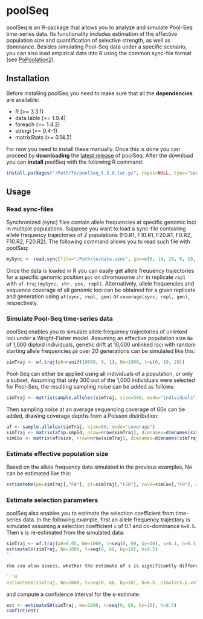 # poolSeq
poolSeq is an R-package that allows you to analyze and simulate Pool-Seq time-series data. Its functionality includes estimation of the effective population size and quantification of selective strength, as well as dominance. Besides simulating Pool-Seq data under a specific scenario, you can also load empirical data into R using the common sync-file format (see [PoPoolation2]).

## Installation
Before installing poolSeq you need to make sure that all the __dependencies__ are available:

* R (>= 3.3.1)
* data.table (>= 1.9.4)
* foreach (>= 1.4.2)
* stringi (>= 0.4-1)
* matrixStats (>= 0.14.2)

For now you need to install these manually. Once this is done you can proceed by __downloading__ the [latest release] of poolSeq. After the download you can __install__ poolSeq with the following R command:

```R
install.packages("/Path/To/poolSeq_0.3.0.tar.gz", repos=NULL, type="source")
```

## Usage
### Read sync-files
Synchronized (sync) files contain allele frequencies at specific genomic loci in multiple populations. Suppose you want to load a sync-file containing allele frequency trajectories of 2 populations (F0.R1, F10.R1, F20.R1, F0.R2, F10.R2, F20.R2). The following command allows you to read such file with poolSeq:

```R
mySync <- read.sync(file="/Path/to/data.sync", gen=c(0, 10, 20, 0, 10, 20), repl=c(1, 1, 1, 2, 2, 2), rising = FALSE)
```

Once the data is loaded in R you can easily get allele frequency trajectories for a specific genomic position `pos` on chromosome `chr` in replicate `repl` with `af.traj(mySync, chr, pos, repl)`. Alternatively, allele frequencies and sequence coverage of all genomic loci can be obtained for a given replicate and generation using `af(sync, repl, gen)` or `coverage(sync, repl, gen)`, respectively.

### Simulate Pool-Seq time-series data
poolSeq enables you to simulate allele frequency trajectories of unlinked loci under a Wright-Fisher model. Assuming an effective population size `Ne` of 1,000 diploid individuals, genetic drift at 10,000 unlinked loci with random starting allele frequencies `p0` over 20 generations can be simulated like this:

```R
simTraj <- wf.traj(p0=runif(10000, 0, 1), Ne=1000, t=c(0, 10, 20))
```

Pool-Seq can either be applied using all individuals of a population, or only a subset. Assuming that only 300 out of the 1,000 individuals were selected for Pool-Seq, the resulting sampling noise can be added as follows:

```R
simTraj <- matrix(sample.alleles(simTraj, size=300, mode="individuals", Ncensus=1000), nrow=nrow(simTraj), dimnames=dimnames(simTraj))
```

Then sampling noise at an average sequencing coverage of 60x can be added, drawing coverage depths from a Poisson distribution:

```R
af <- sample.alleles(simTraj, size=60, mode="coverage")
simTraj <- matrix(af$p.smpld, nrow=nrow(simTraj), dimnames=dimnames(simTraj))
simCov <- matrix(af$size, nrow=nrow(simTraj), dimnames=dimnames(simTraj))
```

### Estimate effective population size
Based on the allele frequency data simulated in the previous examples, Ne can be estimated like this:

```R
estimateNe(p0=simTraj[,"F0"], pt=simTraj[,"F20"], cov0=simCov[,"F0"], covt=simCov[,"F20"], t=20, Ncensus=1000, poolSize=c(300, 300))
```

### Estimate selection parameters
poolSeq also enables you to estimate the selection coefficient from time-series data. In the following example, first an allele frequency trajectory is simulated assuming a selection coefficient `s` of 0.1 and co-dominance `h=0.5`. Then s is re-estimated from the simulated data:

```R
simTraj <- wf.traj(p0=0.05, Ne=1000, t=seq(0, 60, by=10), s=0.1, h=0.5)
estimateSH(simTraj, Ne=1000, t=seq(0, 60, by=10), h=0.5)
``

You can also assess, whether the estimate of s is significantly different from 0

```R
estimateSH(simTraj, Ne=1000, t=seq(0, 60, by=10), h=0.5, simulate.p.value=TRUE)
```

and compute a confidence interval for the s-estimate:

```R
est <- estimateSH(simTraj, Ne=1000, t=seq(0, 60, by=10), h=0.5)
confint(est)
```

[PoPoolation2]: https://sourceforge.net/projects/popoolation2/
[latest release]: https://github.com/ThomasTaus/poolSeq/releases